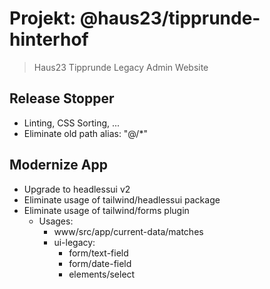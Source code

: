 # Projekt: @haus23/tipprunde-hinterhof

> Haus23 Tipprunde Legacy Admin Website

## Release Stopper

- Linting, CSS Sorting, ...
- Eliminate old path alias: "@/*"

## Modernize App

- Upgrade to headlessui v2
- Eliminate usage of tailwind/headlessui package
- Eliminate usage of tailwind/forms plugin
  - Usages:
    - www/src/app/current-data/matches
    - ui-legacy: 
      - form/text-field
      - form/date-field
      - elements/select
